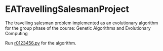 # EATravellingSalesmanProject
The travelling salesman problem implemented as an evolutionary algorithm for the group phase of the course: Genetic Algorithms and Evolutionary Computing 

Run [r0123456.py](r0123456.py) for the algorithm.